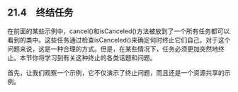 ## 21.4　终结任务

在前面的某些示例中，cancel()和isCanceled()方法被放到了一个所有任务都可以看到的类中。这些任务通过检查isCanceled()来确定何时终止它们自己，对于这个问题来说，这是一种合理的方式。但是，在某些情况下，任务必须更加突然地终止。本节你将学习到有关这种终止的各类话题和问题。

首先，让我们观察一个示例，它不仅演示了终止问题，而且还是一个资源共享的示例。